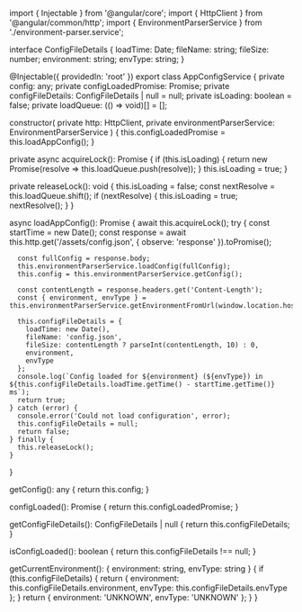 import { Injectable } from '@angular/core';
import { HttpClient } from '@angular/common/http';
import { EnvironmentParserService } from './environment-parser.service';

interface ConfigFileDetails {
  loadTime: Date;
  fileName: string;
  fileSize: number;
  environment: string;
  envType: string;
}

@Injectable({
  providedIn: 'root'
})
export class AppConfigService {
  private config: any;
  private configLoadedPromise: Promise<boolean>;
  private configFileDetails: ConfigFileDetails | null = null;
  private isLoading: boolean = false;
  private loadQueue: (() => void)[] = [];

  constructor(
    private http: HttpClient,
    private environmentParserService: EnvironmentParserService
  ) {
    this.configLoadedPromise = this.loadAppConfig();
  }

  private async acquireLock(): Promise<void> {
    if (this.isLoading) {
      return new Promise<void>(resolve => this.loadQueue.push(resolve));
    }
    this.isLoading = true;
  }

  private releaseLock(): void {
    this.isLoading = false;
    const nextResolve = this.loadQueue.shift();
    if (nextResolve) {
      this.isLoading = true;
      nextResolve();
    }
  }

  async loadAppConfig(): Promise<boolean> {
    await this.acquireLock();
    try {
      const startTime = new Date();
      const response = await this.http.get('/assets/config.json', { observe: 'response' }).toPromise();
      
      const fullConfig = response.body;
      this.environmentParserService.loadConfig(fullConfig);
      this.config = this.environmentParserService.getConfig();

      const contentLength = response.headers.get('Content-Length');
      const { environment, envType } = this.environmentParserService.getEnvironmentFromUrl(window.location.hostname);
      
      this.configFileDetails = {
        loadTime: new Date(),
        fileName: 'config.json',
        fileSize: contentLength ? parseInt(contentLength, 10) : 0,
        environment,
        envType
      };
      console.log(`Config loaded for ${environment} (${envType}) in ${this.configFileDetails.loadTime.getTime() - startTime.getTime()} ms`);
      return true;
    } catch (error) {
      console.error('Could not load configuration', error);
      this.configFileDetails = null;
      return false;
    } finally {
      this.releaseLock();
    }
  }

  getConfig(): any {
    return this.config;
  }

  configLoaded(): Promise<boolean> {
    return this.configLoadedPromise;
  }

  getConfigFileDetails(): ConfigFileDetails | null {
    return this.configFileDetails;
  }

  isConfigLoaded(): boolean {
    return this.configFileDetails !== null;
  }

  getCurrentEnvironment(): { environment: string, envType: string } {
    if (this.configFileDetails) {
      return {
        environment: this.configFileDetails.environment,
        envType: this.configFileDetails.envType
      };
    }
    return { environment: 'UNKNOWN', envType: 'UNKNOWN' };
  }
}
